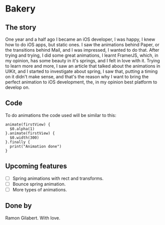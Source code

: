 # Bakery

## The story

One year and a half ago I became an iOS developer, I was happy, I knew how to do iOS apps, but static ones. I saw the animations behind Paper, or the transitions behind Mail, and I was impressed, I wanted to do that. After trying and trying, I did some great animations, I learnt FramerJS, which, in my opinion, has some beauty in it's springs, and I felt in love with it. Trying to learn more and more, I saw an article that talked about the animations in UIKit, and I started to investigate about spring, I saw that, putting a timing on it didn't make sense, and that's the reason why I want to bring the perfect animation to iOS development, the, in my opinion best platform to develop on.

## Code

To do animations the code used will be similar to this:

```
animate(firstView) {
  $0.alpha(1)
}.animate(firstView) {
  $0.width(300)
}.finally {
  print("Animation done")
}
```

## Upcoming features

- [ ] Spring animations with rect and transforms.
- [ ] Bounce spring animation.
- [ ] More types of animations.

## Done by

Ramon Gilabert. With love.
